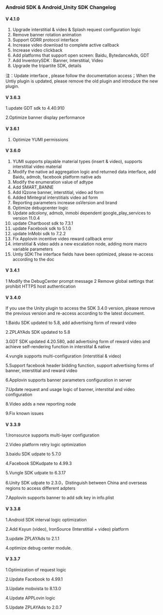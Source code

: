 ###  Android SDK & Android_Unity SDK Changelog

#### V 4.1.0

1. Upgrade interstitial & video & Splash request configuration logic
2. Remove banner rotation animation
3. Support GDRR protocol interface
4. Increase video download to complete active callback
5. Increase video clickback
6. Add platforms that support open screen: Baidu, BytedanceAds, GDT
7. Add  InventorySDK : Banner, Interstitial, Video
8. Upgrade the tripartite SDK, details 

注：Update  interface , please follow the documentation access；When the Untiy plugin is updated, please remove the old plugin and introduce the new plugin.


#### V 3.6.3

1.update GDT sdk to 4.40.910 

2.Optimize banner display performance

####  V 3.6.1

1. Optimize YUMI permissions

####  V 3.6.0

1. YUMI supports playable material types (insert & video), supports interstitial video material
2. Modify the native ad aggregation logic and returned data interface, add Baidu, admob, facebook platform native ads
3. Modify the enumeration value of adtype
4. Add SMART_BANNE
5. Add IQzone banner, interstitial, video ad form
6. Added Mintegral interstitials video ad form
7. Reporting parameters increase osVersion and brand
8. Optimize debugcenter logic
9. Update adcolony, admob, inmobi dependent google_play_services to version 11.0.4
10. update Chartboost sdk to 7.3.1
11. update Facebook sdk to 5.1.0
12. update InMobi sdk to 7.2.2
13. Fix Applovin incentive video reward callback error
14. interstitial & video adds a new escalation node, adding more macro variable parameters
15. Untiy SDK:The interface fields have been optimized, please re-access according to the doc

####  V 3.4.1
1 Modify the DebugCenter prompt message
2 Remove global settings that prohibit HTTPS host authentication

#### V 3.4.0

If you use the Unity plugin to access the SDK 3.4.0 version, please remove the previous version and re-access according to the latest document.

1.Baidu SDK updated to 5.8, add advertising form of reward video

2.ZPLAYAds SDK updated to 5.8

3.GDT SDK updated 4.20.580, add advertising form of reward video and achieve self-rendering function in interstital & native

4.vungle supports multi-configuration (interstitial & video)

5.Support facebook header bidding function, support advertising forms of banner, interstitial and reward video

6.Applovin supports banner parameters configuration in server 

7.Update request and usage logic of banner, interstital and video configuration

8.Video adds a new reporting node

9.Fix known issues


#### V 3.3.9

1.Ironsource supports multi-layer configuration

2.Video platform retry logic optimization

3.baidu SDK udpate to 5.7.0

4.Facebook SDKudpate to 4.99.3

5.Vungle SDK udpate to 6.3.17

6.Unity SDK udpate to 2.3.0，Distinguish between China and overseas regions to access different adpters

7.Applovin supports banner to add sdk key in info.plist


#### V 3.3.8

1.Android SDK interval logic optimization

2.Add  Ksyun (video), IronSource (Interstitial + video) platform

3.update ZPLAYAds to 2.1.1

4.optimize debug center module.

#### V 3.3.7
1.Optimization of request logic

2.Update Facebook to 4.99.1

3.Update mobvista to 8.13.0

4.Update APPLovin logic

5.Update ZPLAYAds to 2.0.7
